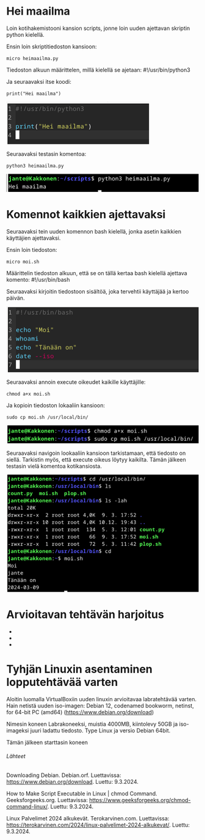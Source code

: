 # Hei maailma

Loin kotihakemistooni kansion scripts, jonne loin uuden ajettavan skriptin python kielellä.

Ensin loin skriptitiedoston kansioon:

    micro heimaailma.py

Tiedoston alkuun määrittelen, millä kielellä se ajetaan: #!/usr/bin/python3

Ja seuraavaksi itse koodi:

    print("Hei maailma")

![maalisuora-00](./images/maalisuora-00.png)

Seuraavaksi testasin komentoa:

    python3 heimaailma.py

![maalisuora-01](./images/maalisuora-01.png)

# Komennot kaikkien ajettavaksi

Seuraavaksi tein uuden komennon bash kielellä, jonka asetin kaikkien käyttäjien ajettavaksi.

Ensin loin tiedoston:

    micro moi.sh

Määrittelin tiedoston alkuun, että se on tällä kertaa bash kielellä ajettava komento: #!/usr/bin/bash

Seuraavaksi kirjoitin tiedostoon sisältöä, joka tervehtii käyttäjää ja kertoo päivän.

![maalisuora-02](./images/maalisuora-02.png)

Seuraavaksi annoin execute oikeudet kaikille käyttäjille:

    chmod a+x moi.sh

Ja kopioin tiedoston lokaaliin kansioon:

    sudo cp moi.sh /usr/local/bin/

![maalisuora-03](./images/maalisuora-03.png)

Seuraavaksi navigoin lookaaliin kansioon tarkistamaan, että tiedosto on siellä. Tarkistin myös, että execute oikeus löytyy kaikilta. Tämän jälkeen testasin vielä komentoa kotikansiosta.

![maalisuora-04](./images/maalisuora-04.png)

# Arvioitavan tehtävän harjoitus

-
-
-

# Tyhjän Linuxin asentaminen lopputehtävää varten

Aloitin luomalla VirtualBoxiin uuden linuxin arvioitavaa labratehtävää varten. Hain netistä uuden iso-imagen: Debian 12, codenamed bookworm, netinst, for 64-bit PC (amd64) (https://www.debian.org/download)

Nimesin koneen Labrakoneeksi, muistia 4000MB, kiintolevy 50GB ja iso-imageksi juuri ladattu tiedosto. Type Linux ja versio Debian 64bit.

Tämän jälkeen starttasin koneen

###### Lähteet

Downloading Debian. Debian.orf. Luettavissa: https://www.debian.org/download. Luettu: 9.3.2024.

How to Make Script Executable in Linux | chmod Command. Geeksforgeeks.org. Luettavissa: https://www.geeksforgeeks.org/chmod-command-linux/. Luettu: 9.3.2024.

Linux Palvelimet 2024 alkukevät. Terokarvinen.com. Luettavissa: https://terokarvinen.com/2024/linux-palvelimet-2024-alkukevat/. Luettu: 9.3.2024.

